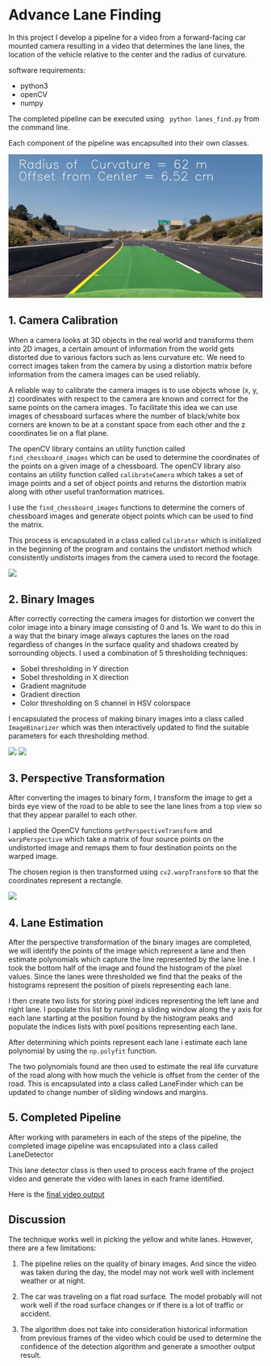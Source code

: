 
# Advance Lane Finding 

In this project I develop a pipeline for a video from a forward-facing car mounted camera resulting in a video that determines the lane lines, the location of the vehicle relative to the center and the radius of curvature.

software requirements:
 * python3
 * openCV
 * numpy

The completed pipeline can be executed using ``` python lanes_find.py``` from the command line.

Each component of the pipeline was encapsulted into their own classes.


<img src="pipeline.gif">  


## 1. Camera Calibration 

When a camera looks at 3D objects in the real world and transforms them into 2D images, a certain amount of information from the world gets distorted due to various factors such as lens curvature etc. We need to correct images taken from the camera by using a distortion matrix before information from the camera images can be used reliably.

A reliable way to calibrate the camera images is to use objects whose (x, y, z) coordinates with respect to the camera are known and correct for the same points on the camera images. To facilitate this idea we can use images of chessboard surfaces where the number of black/white box corners are known to be at a constant space from each other and the z coordinates lie on a flat plane.

The openCV library contains an utility function called ``` find_chessboard_images``` which can be used to determine the coordinates of the points on a given image of a chessboard.
The openCV library also contains an utility function called ```calibrateCamera``` which takes a set of image points and a set of object points and returns the distortion matrix along with other useful tranformation matrices.

I use the ```find_chessboard_images``` functions to determine the corners of chessboard images and generate object points which can be used to find the matrix.

This process is encapsulated in a class called ```Calibrator``` which is initialized in the beginning of the program and contains the undistort method which consistently undistorts images from the camera used to record the footage.

<img src="chessboard1.png"> 

## 2. Binary Images

After correctly correcting the camera images for distortion we convert the color image into a binary image consisting of 0 and 1s. We want to do this in a way that the binary image always captures the lanes on the road regardless of changes in the surface quality and shadows created by sorrounding objects. I used a combination of 5 thresholding techniques:
* Sobel thresholding in Y direction
* Sobel thresholding in X direction
* Gradient magnitude 
* Gradient direction 
* Color thresholding on S channel in HSV colorspace

I encapsulated the process of making binary images into a class called ```ImageBinarizer``` which was then interactively updated to find the suitable parameters for each thresholding method.


<img src="BinaryImages.png"> 


<img src="binaryimage.png"> 

## 3.  Perspective Transformation

After converting the images to binary form, I transform the image to get a birds eye view of the road to be able to see the lane lines from a top view so that they appear parallel to each other.

I applied the OpenCV functions ```getPerspectiveTransform``` and ```warpPerspective``` which take a matrix of four source points on the undistorted image and remaps them to four destination points on the warped image. 

The chosen region is then transformed using ```cv2.warpTransform``` so that the coordinates represent a rectangle. 

<img src="perspectivetransform">

## 4. Lane Estimation

After the perspective transformation of the binary images are completed, we will identify the points of the image which represent a lane and then estimate polynomials which capture the line represented by the lane line. I took the bottom half of the image and found the histogram of the pixel values. Since the lanes were thresholded we find that the peaks of the histograms represent the position of pixels representing each lane.

I then create two lists for storing pixel indices representing the left lane and right lane. I populate this list by running a sliding window along the y axis for each lane starting at the position found by the histogram peaks and populate the indices lists with pixel positions representing each lane.

After determining which points represent each lane i estimate each lane polynomial by using the ```np.polyfit``` function. 

The two polynomials found are then used to estimate the real life curvature of the road along with how much the vehicle is offset from the center of the road. This is encapsulated into a class called LaneFinder which can be updated to change number of sliding windows and margins.

## 5. Completed Pipeline

After working with parameters in each of the steps of the pipeline, the completed image pipeline was encapsulated into a class called LaneDetector

This lane detector class is then used to process each frame of the project video and generate the video with lanes in each frame identified.

Here is the [final video output](https://youtu.be/1OXGJwN8yZM)

## Discussion

The technique works well in picking the yellow and white lanes. However, there are a few limitations:

1. The pipeline relies on the quality of binary images. And since the video was taken during the day, the model may not work well with inclement weather or at night.

2. The car was traveling on a flat road surface. The model probably will not work well if the road surface changes or if there is a lot of traffic or accident.

3. The algorithm does not take into consideration historical information from previous frames of the video which could be used to determine the confidence of the detection algorithm and generate a smoother output result.

